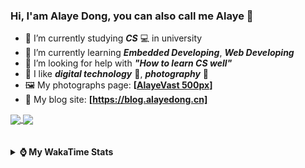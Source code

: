 ### Hi, **I'am Alaye Dong**, you can also call me **Alaye** 👋

- 📖 I’m currently studying ***CS*** 💻 in university
- 🌱 I’m currently learning ***Embedded Developing***, ***Web Developing***
- 🤔 I’m looking for help with ***"How to learn CS well"***
- 🤩 I like ***digital technology*** 📱, ***photography*** 📸
- 🖼️ My photographs page: **[[AlayeVast 500px](https://500px.com.cn/AlayeVast)]**
- 📰 My blog site: **[https://blog.alayedong.cn]**

<!--
[![Alaye's GitHub stats](https://github-readme-stats.vercel.app/api?username=Alaye-Dong&custom_title=Alaye%20Dong`s%20GitHub%20stats&show_icons=true&rank_icon=percentile&theme=transparent&include_all_commits=true&count_private=true)](https://github.com/anuraghazra/github-readme-stats) 
[![Top Langs](https://github-readme-stats.vercel.app/api/top-langs/?username=Alaye-Dong\&layout=compact&theme=transparent)](https://github.com/anuraghazra/github-readme-stats)
-->
<a href="https://github.com/anuraghazra/github-readme-stats">
  <img height=200 align="center" src="https://github-readme-stats.vercel.app/api?username=Alaye-Dong&custom_title=Alaye%20Dong`s%20GitHub%20stats&show_icons=true&rank_icon=percentile&theme=transparent&include_all_commits=true&count_private=true" />
</a>
<a href="https://github.com/anuraghazra/convoychat">
  <img height=200 align="center" src="https://github-readme-stats.vercel.app/api/top-langs/?username=Alaye-Dong&layout=compact&theme=transparent&include_all_commits=true&count_private=true&langs_count=8&card_width=300" />
</a>

<br />
<br />

<div style="display:none"> 
  <img src="https://visitor-badge.laobi.icu/badge?page_id=Alaye-Dong.Alaye-Dong"/>
</div>
<br />

<details>	
  <summary><b> ⌚ My WakaTime Stats </b></summary>

<br />

<!--START_SECTION:waka-->
![Code Time](http://img.shields.io/badge/Code%20Time-430%20hrs%2013%20mins-blue)

![Profile Views](http://img.shields.io/badge/Profile%20Views-0-blue)

![Lines of code](https://img.shields.io/badge/From%20Hello%20World%20I%27ve%20Written-1.2%20million%20lines%20of%20code-blue)

**🐱 My GitHub Data** 

> 📦 262.6 kB Used in GitHub's Storage 
 > 
> 🏆 98 Contributions in the Year 2025
 > 
> 🚫 Not Opted to Hire
 > 
> 📜 28 Public Repositories 
 > 
> 🔑 5 Private Repositories 
 > 
**I'm a Night 🦉** 

```text
🌞 Morning                104 commits         ██░░░░░░░░░░░░░░░░░░░░░░░   07.36 % 
🌆 Daytime                439 commits         ████████░░░░░░░░░░░░░░░░░   31.07 % 
🌃 Evening                597 commits         ███████████░░░░░░░░░░░░░░   42.25 % 
🌙 Night                  273 commits         █████░░░░░░░░░░░░░░░░░░░░   19.32 % 
```
📅 **I'm Most Productive on Thursday** 

```text
Monday                   240 commits         ████░░░░░░░░░░░░░░░░░░░░░   16.99 % 
Tuesday                  170 commits         ███░░░░░░░░░░░░░░░░░░░░░░   12.03 % 
Wednesday                166 commits         ███░░░░░░░░░░░░░░░░░░░░░░   11.75 % 
Thursday                 242 commits         ████░░░░░░░░░░░░░░░░░░░░░   17.13 % 
Friday                   199 commits         ████░░░░░░░░░░░░░░░░░░░░░   14.08 % 
Saturday                 161 commits         ███░░░░░░░░░░░░░░░░░░░░░░   11.39 % 
Sunday                   235 commits         ████░░░░░░░░░░░░░░░░░░░░░   16.63 % 
```


📊 **This Week I Spent My Time On** 

```text
💬 Programming Languages: 
Python                   4 hrs 5 mins        ███████████████░░░░░░░░░░   60.28 % 
Jupyter                  1 hr 1 min          ████░░░░░░░░░░░░░░░░░░░░░   15.03 % 
Java                     46 mins             ███░░░░░░░░░░░░░░░░░░░░░░   11.36 % 
JSON                     24 mins             ██░░░░░░░░░░░░░░░░░░░░░░░   06.04 % 
GitIgnore file           10 mins             █░░░░░░░░░░░░░░░░░░░░░░░░   02.62 % 

🔥 Editors: 
PyCharm                  5 hrs 28 mins       ████████████████████░░░░░   80.80 % 
IntelliJ IDEA            1 hr 1 min          ████░░░░░░░░░░░░░░░░░░░░░   15.16 % 
VS Code                  16 mins             █░░░░░░░░░░░░░░░░░░░░░░░░   04.04 % 

🐱‍💻 Projects: 
exp1BigDataSpider        4 hrs 23 mins       ████████████████░░░░░░░░░   64.84 % 
spring-annotation-0319   47 mins             ███░░░░░░░░░░░░░░░░░░░░░░   11.58 % 
supermarketAnalytics     43 mins             ███░░░░░░░░░░░░░░░░░░░░░░   10.57 % 
dataClearingDemo         17 mins             █░░░░░░░░░░░░░░░░░░░░░░░░   04.38 % 
RuoYi-Vue                14 mins             █░░░░░░░░░░░░░░░░░░░░░░░░   03.58 % 
```

**I Mostly Code in C** 

```text
TypeScript               6 repos             █████░░░░░░░░░░░░░░░░░░░░   18.75 % 
Java                     4 repos             ███░░░░░░░░░░░░░░░░░░░░░░   12.50 % 
JavaScript               3 repos             ██░░░░░░░░░░░░░░░░░░░░░░░   09.38 % 
Python                   2 repos             ██░░░░░░░░░░░░░░░░░░░░░░░   06.25 % 
CSS                      1 repo              █░░░░░░░░░░░░░░░░░░░░░░░░   03.12 % 
```



**Timeline**

![Lines of Code chart](https://raw.githubusercontent.com/Alaye-Dong/Alaye-Dong/main/assets/bar_graph.png)


 Last Updated on 28/03/2025 18:50:09 UTC
<!--END_SECTION:waka-->

</details>
